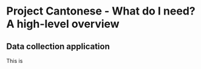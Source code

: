 # Project Cantonese - What do I need? A high-level overview

## Data collection application
This is 